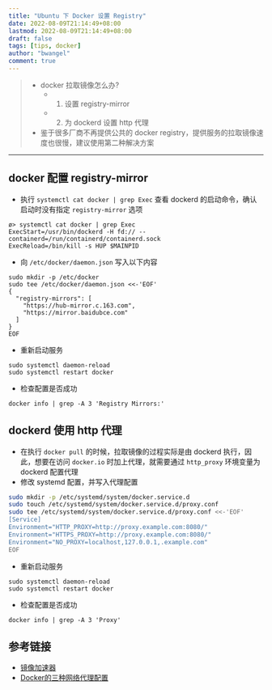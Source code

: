 ```yaml
---
title: "Ubuntu 下 Docker 设置 Registry"
date: 2022-08-09T21:14:49+08:00
lastmod: 2022-08-09T21:14:49+08:00
draft: false
tags: [tips, docker]
author: "bwangel"
comment: true
---
```


<!--more-->

> - docker 拉取镜像怎么办?
>   - 1. 设置 registry-mirror
>   - 2. 为 dockerd 设置 http 代理
> - 鉴于很多厂商不再提供公共的 docker registry，提供服务的拉取镜像速度也很慢，建议使用第二种解决方案

---

## docker 配置 registry-mirror

- 执行 `systemctl cat docker | grep Exec` 查看 dockerd 的启动命令，确认启动时没有指定 `registry-mirror` 选项

```
ø> systemctl cat docker | grep Exec
ExecStart=/usr/bin/dockerd -H fd:// --containerd=/run/containerd/containerd.sock
ExecReload=/bin/kill -s HUP $MAINPID
```

- 向 `/etc/docker/daemon.json` 写入以下内容

```
sudo mkdir -p /etc/docker
sudo tee /etc/docker/daemon.json <<-'EOF'
{
  "registry-mirrors": [
    "https://hub-mirror.c.163.com",
    "https://mirror.baidubce.com"
  ]
}
EOF
```

- 重新启动服务

```
sudo systemctl daemon-reload
sudo systemctl restart docker
```

- 检查配置是否成功

```
docker info | grep -A 3 'Registry Mirrors:'
```

## dockerd 使用 http 代理

- 在执行 `docker pull` 的时候，拉取镜像的过程实际是由 dockerd 执行，因此，想要在访问 `docker.io` 时加上代理，就需要通过 `http_proxy` 环境变量为 dockerd 配置代理
- 修改 systemd 配置，并写入代理配置

```sh
sudo mkdir -p /etc/systemd/system/docker.service.d
sudo touch /etc/systemd/system/docker.service.d/proxy.conf
sudo tee /etc/systemd/system/docker.service.d/proxy.conf <<-'EOF'
[Service]
Environment="HTTP_PROXY=http://proxy.example.com:8080/"
Environment="HTTPS_PROXY=http://proxy.example.com:8080/"
Environment="NO_PROXY=localhost,127.0.0.1,.example.com"
EOF
```

- 重新启动服务

```
sudo systemctl daemon-reload
sudo systemctl restart docker
```

- 检查配置是否成功

```
docker info | grep -A 3 'Proxy'
```

## 参考链接

- [镜像加速器](https://yeasy.gitbook.io/docker_practice/install/mirror)
- [Docker的三种网络代理配置](https://note.qidong.name/2020/05/docker-proxy/)
